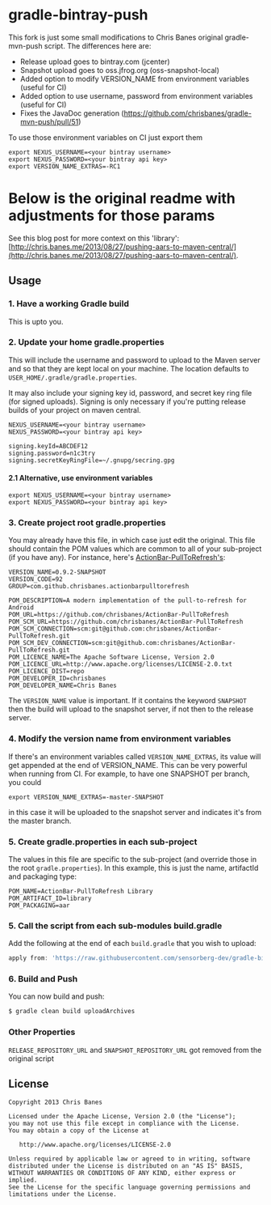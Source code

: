 gradle-bintray-push
===============

This fork is just some small modifications to Chris Banes original gradle-mvn-push script.
The differences here are:
- Release upload goes to bintray.com (jcenter)
- Snapshot upload goes to oss.jfrog.org (oss-snapshot-local)
- Added option to modify VERSION_NAME from environment variables (useful for CI)
- Added option to use username, password from environment variables (useful for CI)
- Fixes the JavaDoc generation (https://github.com/chrisbanes/gradle-mvn-push/pull/51)

To use those environment variables on CI just export them

```
export NEXUS_USERNAME=<your bintray username>
export NEXUS_PASSWORD=<your bintray api key>
export VERSION_NAME_EXTRAS=-RC1
```

Below is the original readme with adjustments for those params
============

See this blog post for more context on this 'library': [http://chris.banes.me/2013/08/27/pushing-aars-to-maven-central/](http://chris.banes.me/2013/08/27/pushing-aars-to-maven-central/).


## Usage

### 1. Have a working Gradle build
This is upto you.

### 2. Update your home gradle.properties

This will include the username and password to upload to the Maven server and so that they are kept local on your machine. The location defaults to `USER_HOME/.gradle/gradle.properties`.

It may also include your signing key id, password, and secret key ring file (for signed uploads).  Signing is only necessary if you're putting release builds of your project on maven central.

```properties
NEXUS_USERNAME=<your bintray username>
NEXUS_PASSWORD=<your bintray api key>

signing.keyId=ABCDEF12
signing.password=n1c3try
signing.secretKeyRingFile=~/.gnupg/secring.gpg
```

#### 2.1 Alternative, use environment variables

```
export NEXUS_USERNAME=<your bintray username>
export NEXUS_PASSWORD=<your bintray api key>
```

### 3. Create project root gradle.properties
You may already have this file, in which case just edit the original. This file should contain the POM values which are common to all of your sub-project (if you have any). For instance, here's [ActionBar-PullToRefresh's](https://github.com/chrisbanes/ActionBar-PullToRefresh):

```properties
VERSION_NAME=0.9.2-SNAPSHOT
VERSION_CODE=92
GROUP=com.github.chrisbanes.actionbarpulltorefresh

POM_DESCRIPTION=A modern implementation of the pull-to-refresh for Android
POM_URL=https://github.com/chrisbanes/ActionBar-PullToRefresh
POM_SCM_URL=https://github.com/chrisbanes/ActionBar-PullToRefresh
POM_SCM_CONNECTION=scm:git@github.com:chrisbanes/ActionBar-PullToRefresh.git
POM_SCM_DEV_CONNECTION=scm:git@github.com:chrisbanes/ActionBar-PullToRefresh.git
POM_LICENCE_NAME=The Apache Software License, Version 2.0
POM_LICENCE_URL=http://www.apache.org/licenses/LICENSE-2.0.txt
POM_LICENCE_DIST=repo
POM_DEVELOPER_ID=chrisbanes
POM_DEVELOPER_NAME=Chris Banes
```

The `VERSION_NAME` value is important. If it contains the keyword `SNAPSHOT` then the build will upload to the snapshot server, if not then to the release server.


### 4. Modify the version name from environment variables

If there's an environment variables called `VERSION_NAME_EXTRAS`, its value will get appended at the end of VERSION_NAME.
This can be very powerful when running from CI. For example, to have one SNAPSHOT per branch, you could

```
export VERSION_NAME_EXTRAS=-master-SNAPSHOT
```
in this case it will be uploaded to the snapshot server and indicates it's from the master branch.

### 5. Create gradle.properties in each sub-project
The values in this file are specific to the sub-project (and override those in the root `gradle.properties`). In this example, this is just the name, artifactId and packaging type:

```properties
POM_NAME=ActionBar-PullToRefresh Library
POM_ARTIFACT_ID=library
POM_PACKAGING=aar
```

### 5. Call the script from each sub-modules build.gradle

Add the following at the end of each `build.gradle` that you wish to upload:

```groovy
apply from: 'https://raw.githubusercontent.com/sensorberg-dev/gradle-bintray-push/master/gradle-bintray-push.gradle'
```

### 6. Build and Push

You can now build and push:

```bash
$ gradle clean build uploadArchives
```

### Other Properties

`RELEASE_REPOSITORY_URL` and `SNAPSHOT_REPOSITORY_URL` got removed from the original script

## License

    Copyright 2013 Chris Banes

    Licensed under the Apache License, Version 2.0 (the "License");
    you may not use this file except in compliance with the License.
    You may obtain a copy of the License at

       http://www.apache.org/licenses/LICENSE-2.0

    Unless required by applicable law or agreed to in writing, software
    distributed under the License is distributed on an "AS IS" BASIS,
    WITHOUT WARRANTIES OR CONDITIONS OF ANY KIND, either express or implied.
    See the License for the specific language governing permissions and
    limitations under the License.
